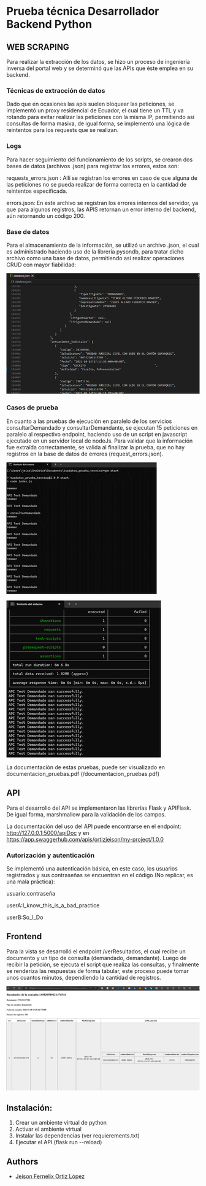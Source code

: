 
# Prueba técnica Desarrollador Backend Python

## WEB SCRAPING
Para realizar la extracción de los datos, se hizo un proceso de ingeniería inversa del portal web y se determinó que las APIs que éste emplea en su backend.

### Técnicas de extracción de datos
Dado que en ocasiones las apis suelen bloquear las peticiones, se implementó un proxy residencial de Ecuador, el cual tiene un TTL y va rotando para evitar realizar las peticiones con la misma IP, permitiendo así consultas de forma masiva, de igual forma, se implementó una lógica de reintentos para los requests que se realizan.

### Logs
Para hacer seguimiento del funcionamiento de los scripts, se crearon dos bases de datos (archivos .json) para registrar los errores, estos son:

requests_errors.json : Allí se registran los errores en caso de que alguna de las peticiones no se pueda realizar de forma correcta en la cantidad de reintentos especificada.

errors.json: En este archivo se registran los errores internos del servidor, ya que para algunos registros, las APIS retornan un error interno del backend, aún retornando un código 200.

### Base de datos
Para el almacenamiento de la información, se utilizó un archivo .json, el cual es administrado haciendo uso de la librería pysondb, para tratar dicho archivo como una base de datos, permitiendo así realizar operaciones CRUD con mayor fiabilidad:

![DB Example](static/db.png)

### Casos de prueba
En cuanto a las pruebas de ejecución en paralelo de los servicios consultarDemandado y consultarDemandante, se ejecutan 15 peticiones en paralelo al respectivo endpoint, haciendo uso de un script en javascript ejecutado en un servidor local de nodeJs. Para validar que la información fue extraída correctamente, se valida al finalizar la prueba, que no hay registros en la base de datos de errores (request_errors.json).

![Test Example](static/consola_test.png)

![Test Example](static/consola_test2.png)

La documentación de estas pruebas, puede ser visualizado en documentacion_pruebas.pdf (/documentacion_pruebas.pdf)

## API

Para el desarrollo del API se implementaron las librerías Flask y APIFlask. De igual forma, marshmallow para la validación de los campos.

La documentación del uso del API puede encontrarse en el endpoint:
http://127.0.0.1:5000/apiDoc y en https://app.swaggerhub.com/apis/ortizjeison/my-project/1.0.0

### Autorización y autenticación
Se implementó una autenticación básica, en este caso, los usuarios registrados y sus contraseñas se encuentran en el código (No replicar, es una mala práctica):

usuario:contraseña

userA:I_know_this_is_a_bad_practice

userB:So_I_Do

## Frontend

Para la vista se desarrolló el endpoint /verResultados, el cual recibe un documento y un tipo de consulta (demandado, demandante). Luego de recibir la petición, se ejecuta el script que realiza las consultas, y finalmente se renderiza las respuestas de forma tabular, este proceso puede tomar unos cuantos minutos, dependiendo la cantidad de registros.

![Vista Resultados](static/vista_resultados.png)



## Instalación:
1. Crear un ambiente virtual de python
2. Activar el ambiente virtual
3. Instalar las dependencias (ver requierements.txt)
4. Ejecutar el API (flask run --reload)

## Authors

- [Jeison Fernelix Ortiz López](https://github.com/ortizjeison)

